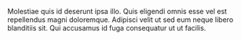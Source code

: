 Molestiae quis id deserunt ipsa illo. Quis eligendi omnis esse vel est repellendus magni doloremque. Adipisci velit ut sed eum neque libero blanditiis sit. Qui accusamus id fuga consequatur ut ut facilis.